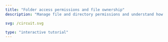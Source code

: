 ```yaml
---
title: "Folder access permissions and file ownership"
description: "Manage file and directory permissions and understand how ownership affects accessibility."

svg: /circuit.svg

type: "interactive tutorial"
---
```

